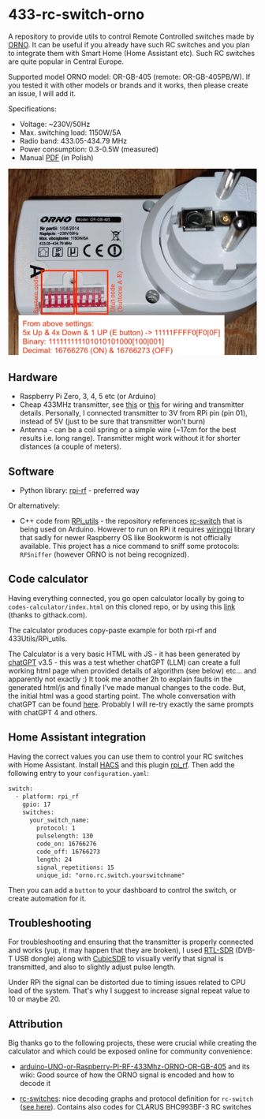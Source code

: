 
# 433-rc-switch-orno

A repository to provide utils to control Remote Controlled switches made by [ORNO](https://orno.pl/en). It can be useful if you already have such RC switches and you plan to integrate them with Smart Home (Home Assistant etc). Such RC switches are quite popular in Central Europe.

Supported model ORNO model: OR-GB-405 (remote: OR-GB-405PB/W). If you tested it with other models or brands and it works, then please create an issue, I will add it.

Specifications:
- Voltage: ~230V/50Hz
- Max. switching load: 1150W/5A
- Radio band: 433.05-434.79 MHz
- Power consumption: 0.3-0.5W (measured)
- Manual [PDF](https://www.eled.pl/pl/p/file/4d1d66109cf09afb1b31270a3bbf9aee/Instrukcja-obslugi-OR-GB-405.pdf) (in Polish)

![](codes-calculator/example.jpg)

## Hardware

- Raspberry Pi Zero, 3, 4, 5 etc (or Arduino)
- Cheap 433MHz transmitter, see [this](https://github.com/sui77/rc-switch/wiki/HowTo_Send) or [this](https://github.com/milaq/rpi-rf) for wiring and transmitter details. Personally, I connected transmitter to 3V from RPi pin (pin 01), instead of 5V (just to be sure that transmitter won't burn)
- Antenna - can be a coil spring or a simple wire (~17cm for the best results i.e. long range). Transmitter might work without it for shorter distances (a couple of meters).

## Software

- Python library: [rpi-rf](https://github.com/milaq/rpi-rf) - preferred way

Or alternatively:

- C++ code from [RPi_utils](https://github.com/ninjablocks/433Utils/tree/master/RPi_utils) - the repository references [rc-switch](https://github.com/sui77/rc-switch/) that is being used on Arduino. However to run on RPi it requires [wiringpi](https://projects.drogon.net/raspberry-pi/wiringpi/download-and-install/) library that sadly for newer Raspberry OS like Bookworm is not officially available. This project has a nice command to sniff some protocols: `RFSniffer` (however ORNO is not being recognized).

## Code calculator 

Having everything connected, you go open calculator locally by going to `codes-calculator/index.html` on this cloned repo, or by using this [link](https://raw.githack.com/pskowronek/433-rc-switch-orno/main/codes-calculator/index.html) (thanks to githack.com).

The calculator produces copy-paste example for both rpi-rf and 433Utils/RPi_utils.

The Calculator is a very basic HTML with JS - it has been generated by [chatGPT](https://chat.openai.com) v3.5 - this was a test whether chatGPT (LLM) can create a full working html page when provided details of algorithm (see below) etc... and apparently not exactly :) It took me another 2h to explain faults in the generated html/js and finally I've made manual changes to the code. But, the initial html was a good starting point. The whole conversation with chatGPT can be found [here](https://chat.openai.com/share/0981f9a2-b830-441f-970e-718a86f4a9fb). Probably I will re-try exactly the same prompts with chatGPT 4 and others. 

## Home Assistant integration

Having the correct values you can use them to control your RC switches with Home Assistant. Install [HACS](https://hacs.xyz/) and this plugin [rpi_rf](https://github.com/markvader/ha-rpi_rf). Then add the following entry to your `configuration.yaml`:

```
switch:
  - platform: rpi_rf
    gpio: 17
    switches:
      your_switch_name:
        protocol: 1
        pulselength: 130
        code_on: 16766276
        code_off: 16766273
        length: 24
        signal_repetitions: 15
        unique_id: "orno.rc.switch.yourswitchname"
```

Then you can add a `button` to your dashboard to control the switch, or create automation for it.


## Troubleshooting

For troubleshooting and ensuring that the transmitter is properly connected and works (yup, it may happen that they are broken), I used [RTL-SDR](https://en.wikipedia.org/wiki/Software-defined_radio#RTL-SDR) (DVB-T USB dongle) along with [CubicSDR](https://github.com/cjcliffe/CubicSDR) to visually verify that signal is transmitted, and also to slightly adjust pulse length.

Under RPi the signal can be distorted due to timing issues related to CPU load of the system. That's why I suggest to increase signal repeat value to 10 or maybe 20.

## Attribution

Big thanks go to the following projects, these were crucial while creating the calculator and which could be exposed online for community convenience:

- [arduino-UNO-or-Raspberry-PI-RF-433Mhz-ORNO-OR-GB-405](https://github.com/tureq80/arduino-UNO-or-Raspberry-PI-RF-433Mhz-ORNO-OR-GB-405) and its wiki: Good source of how the ORNO signal is encoded and how to decode it

- [rc-switches](https://github.com/lukaszgieraltowski/rc-switches): nice decoding graphs and protocol definition for `rc-switch` ([see here](https://github.com/lukaszgieraltowski/rc-switches/blob/6000257aac41d787f93845f05b68b976ef68314e/src/main.cpp#L40)). Contains also codes for CLARUS BHC993BF-3 RC switches

